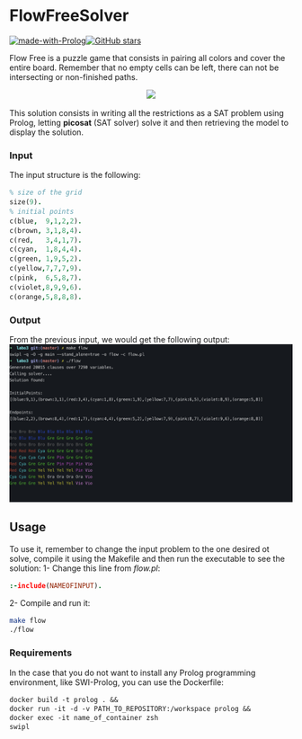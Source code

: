 # FlowFreeSolver
[![made-with-Prolog](https://img.shields.io/badge/Made%20with-Prolog-1f425f.svg)](http://commonmark.org)[![GitHub stars](https://img.shields.io/github/stars/adriacabeza/FlowFreeSolver?style=social&label=Star&maxAge=2592000)](https://GitHub.com/adriacabeza/FlowFreeSolver/stargazers/)

Flow Free is a puzzle game that consists in pairing all colors and cover the entire board. Remember that no empty cells can be left, there can not be intersecting or non-finished paths.

<p align="center">
<img src="https://www.givemetheanswer.com/wp-content/uploads/2018/03/Flow-Free-Regular-Pack-9x9-Hard-Level-1.png">
</p>


 This solution consists in writing all the restrictions as a SAT problem using Prolog, letting **picosat** (SAT solver) solve it and then retrieving the model to display the solution. 

### Input
The input structure is the following:
```prolog
% size of the grid
size(9).
% initial points
c(blue,  9,1,2,2).
c(brown, 3,1,8,4).
c(red,   3,4,1,7).
c(cyan,  1,8,4,4).
c(green, 1,9,5,2).
c(yellow,7,7,7,9).
c(pink,  6,5,8,7).
c(violet,8,9,9,6).
c(orange,5,8,8,8).
```

### Output
From the previous input, we would get the following output:
![](images/output.png)


## Usage
To use it, remember to change the input problem to the one desired ot solve, compile it using the Makefile and then run the executable to see the solution:
1- Change this line from *flow.pl*:
```prolog
:-include(NAMEOFINPUT).
```
2- Compile and run it:
```bash
make flow
./flow
```

### Requirements

In the case that you do not want to install any Prolog programming environment, like SWI-Prolog, you can use the Dockerfile:

```
docker build -t prolog . &&
docker run -it -d -v PATH_TO_REPOSITORY:/workspace prolog &&
docker exec -it name_of_container zsh
swipl
```
